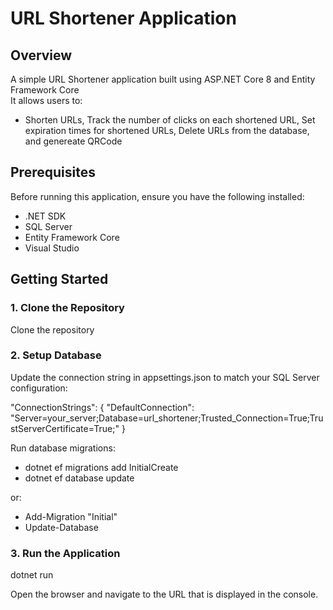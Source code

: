 ﻿# URL Shortener Application 

## Overview

A simple URL Shortener application built using ASP.NET Core 8 and Entity Framework Core  
It allows users to:
- Shorten URLs, Track the number of clicks on each shortened URL, Set expiration times for shortened URLs, Delete URLs from the database, and genereate QRCode

## Prerequisites

Before running this application, ensure you have the following installed:
- .NET SDK
- SQL Server
- Entity Framework Core
- Visual Studio

## Getting Started
### 1. Clone the Repository
Clone the repository

### 2. Setup Database

Update the connection string in appsettings.json to match your SQL Server configuration:

"ConnectionStrings": {
    "DefaultConnection": "Server=your_server;Database=url_shortener;Trusted_Connection=True;TrustServerCertificate=True;"
}

Run database migrations:

- dotnet ef migrations add InitialCreate
- dotnet ef database update

or:
- Add-Migration "Initial"
- Update-Database

### 3. Run the Application

dotnet run

Open the browser and navigate to the URL that is displayed in the console.

